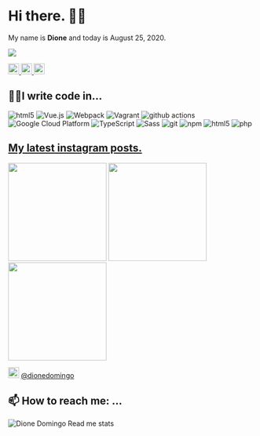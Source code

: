 # Hi there. 👌🏻

My name is **Dione** and today is August 25, 2020.

![](https://komarev.com/ghpvc/?username=dionedomingo&color=blue&style=flat-square&label=PROFILE+VIEWS)

<p>
    <a href="https://www.linkedin.com/dk/dionedomingo/">
        <img alt="Dione Domingo" width="22px" src="https://cdn.jsdelivr.net/npm/simple-icons@v3/icons/linkedin.svg" />
    </a>
    <a href="https://twitter.com/dionedomingo">
        <img alt="Dione's Leetcode" width="22px" src="https://cdn.jsdelivr.net/npm/simple-icons@v3/icons/twitter.svg" />
    </a>
    <a href="https://medium.com/@dionedomingo">
        <img alt="Dione's Medium" width="22px" src="https://cdn.jsdelivr.net/npm/simple-icons@v3/icons/medium.svg" />
    </a>
</p>

## 👨‍💻I write code in...

<img alt="html5" src="https://img.shields.io/badge/-HTML5-E34F26?style=flat-square&logo=html5&logoColor=white" /> <img alt="Vue.js" src="https://img.shields.io/badge/-Vue-42b883?style=flat-square&logo=vue.js&logoColor=white" /> <img alt="Webpack" src="https://img.shields.io/badge/-Webpack-8DD6F9?style=flat-square&logo=webpack&logoColor=white" /> <img alt="Vagrant" src="https://img.shields.io/badge/-Vagrant-1563ff?style=flat-square&logo=vagrant&logoColor=white" /> <img alt="github actions" src="https://img.shields.io/badge/-Github_Actions-2088FF?style=flat-square&logo=github-actions&logoColor=white" /> <img alt="Google Cloud Platform" src="https://img.shields.io/badge/-Google_Cloud_Platform-1a73e8?style=flat-square&logo=google-cloud&logoColor=white" /> <img alt="TypeScript" src="https://img.shields.io/badge/-TypeScript-007ACC?style=flat-square&logo=typescript&logoColor=white" /> <img alt="Sass" src="https://img.shields.io/badge/-Sass-CC6699?style=flat-square&logo=sass&logoColor=white" /> <img alt="git" src="https://img.shields.io/badge/-Git-F05032?style=flat-square&logo=git&logoColor=white" /> <img alt="npm" src="https://img.shields.io/badge/-NPM-CB3837?style=flat-square&logo=npm&logoColor=white" /> <img alt="html5" src="https://img.shields.io/badge/-HTML5-E34F26?style=flat-square&logo=html5&logoColor=white" /> <img alt="php" src="https://img.shields.io/badge/-php-474A8A?style=flat-square&logo=PHP&logoColor=white" />


## [My latest instagram posts.](https://instagram.com/dionedomingo) 

<p><img height="200" src="https:&#x2F;&#x2F;scontent-lga3-2.cdninstagram.com&#x2F;v&#x2F;t51.2885-15&#x2F;sh0.08&#x2F;e35&#x2F;s640x640&#x2F;117739797_225512838794728_6523845046874179652_n.jpg?_nc_ht&#x3D;scontent-lga3-2.cdninstagram.com&amp;_nc_cat&#x3D;104&amp;_nc_ohc&#x3D;T-fkSkSGXkEAX_U5wt_&amp;oh&#x3D;ad914ed034eb04cd48987771a3e0c494&amp;oe&#x3D;5F6C98BE" /> <img height="200" src="https:&#x2F;&#x2F;scontent-lga3-2.cdninstagram.com&#x2F;v&#x2F;t51.2885-15&#x2F;sh0.08&#x2F;e35&#x2F;s640x640&#x2F;93942286_858077541375288_1128394927490267151_n.jpg?_nc_ht&#x3D;scontent-lga3-2.cdninstagram.com&amp;_nc_cat&#x3D;100&amp;_nc_ohc&#x3D;o2PSrhWNkjcAX9TDTpY&amp;oh&#x3D;b6e191bc66f2f287ad65452ebb3f2f8e&amp;oe&#x3D;5F6F6F71" /> <img height="200" src="https:&#x2F;&#x2F;scontent-lga3-2.cdninstagram.com&#x2F;v&#x2F;t51.2885-15&#x2F;e35&#x2F;93794420_2257065311268249_4500808362806558166_n.jpg?_nc_ht&#x3D;scontent-lga3-2.cdninstagram.com&amp;_nc_cat&#x3D;109&amp;_nc_ohc&#x3D;pmsQBq0aIR8AX-t0URE&amp;oh&#x3D;c135bf51276ee871989f734dfbc3a065&amp;oe&#x3D;5F4769F0" /></p>

<img alt="Dione's Instagram" width="22px" src="https://cdn.jsdelivr.net/npm/simple-icons@v3/icons/instagram.svg" /> [@dionedomingo](https://instagram.com/dionedomingo) 

## 📫 How to reach me: ...



![Dione Domingo Read me stats](https://github-readme-stats.vercel.app/api?username=dionedomingo)


<!--
**dionedomingo/dionedomingo** is a ✨ _special_ ✨ repository because its `README.md` (this file) appears on your GitHub profile.

Here are some ideas to get you started:

- 🔭 I’m currently working on ...
- 🌱 I’m currently learning ...
- 👯 I’m looking to collaborate on ...
- 🤔 I’m looking for help with ...
- 💬 Ask me about ...
- 📫 How to reach me: ...
- 😄 Pronouns: ...
- ⚡ Fun fact: ...
-->
